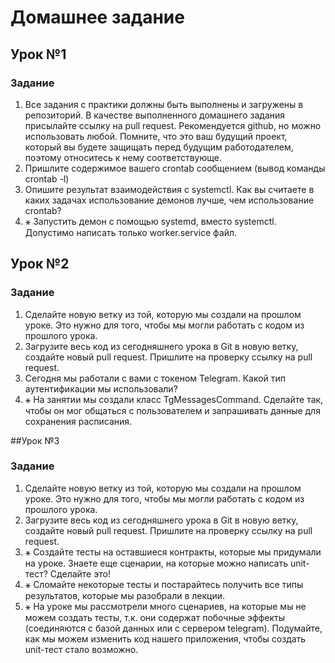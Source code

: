 # Домашнее задание

## Урок №1
### Задание
1. Все задания с практики должны быть 
выполнены и загружены в репозиторий. В 
качестве выполненного домашнего задания 
присылайте ссылку на pull request. 
Рекомендуется github, но можно использовать 
любой. Помните, что это ваш будущий проект, 
который вы будете защищать перед будущим 
работодателем, поэтому относитесь к нему 
соответствующе.
2. Пришлите содержимое вашего crontab 
сообщением (вывод команды crontab -l)
3. Опишите результат взаимодействия с 
systemctl. Как вы считаете в каких задачах 
использование демонов лучше, чем 
использование crontab?
4. ⚹ Запустить демон с помощью systemd, вместо 
systemctl. Допустимо написать только 
worker.service файл.

## Урок №2
### Задание 
1. Сделайте новую ветку из той, которую мы 
создали на прошлом уроке. Это нужно для 
того, чтобы мы могли работать с кодом из 
прошлого урока.
2. Загрузите весь код из сегодняшнего урока в 
Git в новую ветку, создайте новый pull request. 
Пришлите на проверку ссылку на pull request.
3. Сегодня мы работали с вами с токеном 
Telegram. Какой тип аутентификации мы 
использовали? 
4. ⚹ На занятии мы создали класс 
TgMessagesCommand. Сделайте так, чтобы он 
мог общаться с пользователем и запрашивать 
данные для сохранения расписания.

##Урок №3
### Задание
1. Сделайте новую ветку из той, которую мы создали на 
прошлом уроке. Это нужно для того, чтобы мы могли 
работать с кодом из прошлого урока.
2. Загрузите весь код из сегодняшнего урока в Git в новую 
ветку, создайте новый pull request. Пришлите на проверку 
ссылку на pull request.
3. ⚹ Создайте тесты на оставшиеся контракты, которые мы 
придумали на уроке. Знаете еще сценарии, на которые 
можно написать unit-тест? Сделайте это! 
4. ⚹ Сломайте некоторые тесты и постарайтесь получить все 
типы результатов, которые мы разобрали в лекции.
5. ⚹ На уроке мы рассмотрели много сценариев, на которые 
мы не можем создать тесты, т.к. они содержат побочные 
эффекты (соединяются с базой данных или с сервером 
telegram). Подумайте, как мы можем изменить код нашего 
приложения, чтобы создать unit-тест стало возможно.
